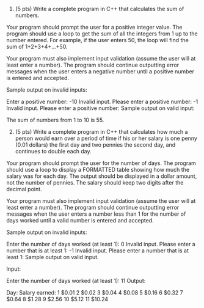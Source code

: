 1. (5 pts) Write a complete program in C++ that calculates the sum of numbers.

Your program should prompt the user for a positive integer value. The program should use a loop to get the sum of all the integers from 1 up to the number entered. For example, if the user enters 50, the loop will find the sum of 1+2+3+4+...+50.

Your program must also implement input validation (assume the user will at least enter a number). The program should continue outputting error messages when the user enters a negative number until a positive number is entered and accepted.  

Sample output on invalid inputs:

Enter a positive number: -10
Invalid input. Please enter a positive number: -1
Invalid input. Please enter a positive number: 
Sample output on valid input:

The sum of numbers from 1 to 10 is 55.

2. (5 pts) Write a complete program in C++ that calculates how much a person would earn over a period of time if his or her salary is one penny (0.01 dollars) the first day and two pennies the second day, and continues to double each day.

Your program should prompt the user for the number of days. The program should use a loop to display a FORMATTED table showing how much the salary was for each day. The output should be displayed in a dollar amount, not the number of pennies. The salary should keep two digits after the decimal point.

Your program must also implement input validation (assume the user will at least enter a number). The program should continue outputting error messages when the user enters a number less than 1 for the number of days worked until a valid number is entered and accepted. 

Sample output on invalid inputs:

Enter the number of days worked (at least 1): 0
Invalid input. Please enter a number that is at least 1: -1
Invalid input. Please enter a number that is at least 1: 
Sample output on valid input.

Input:

Enter the number of days worked (at least 1): 11 
Output:

Day:          Salary earned:
1             $0.01
2             $0.02
3             $0.04
4             $0.08
5             $0.16
6             $0.32
7             $0.64
8             $1.28
9             $2.56
10            $5.12
11            $10.24
